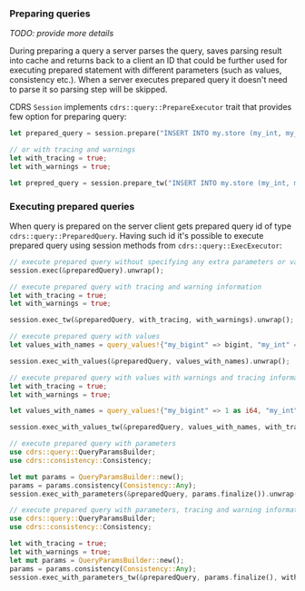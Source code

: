 ### Preparing queries

_TODO: provide more details_

During preparing a query a server parses the query, saves parsing result into cache and returns back to a client an ID that could be further used for executing prepared statement with different parameters (such as values, consistency etc.). When a server executes prepared query it doesn't need to parse it so parsing step will be skipped.

CDRS `Session` implements `cdrs::query::PrepareExecutor` trait that provides few option for preparing query:

```rust
let prepared_query = session.prepare("INSERT INTO my.store (my_int, my_bigint) VALUES (?, ?)").unwrap();

// or with tracing and warnings
let with_tracing = true;
let with_warnings = true;

let prepred_query = session.prepare_tw("INSERT INTO my.store (my_int, my_bigint) VALUES (?, ?)", with_tracing, with_warnings).unwrap();
```

### Executing prepared queries

When query is prepared on the server client gets prepared query id of type `cdrs::query::PreparedQuery`. Having such id it's possible to execute prepared query using session methods from `cdrs::query::ExecExecutor`:

```rust
// execute prepared query without specifying any extra parameters or values
session.exec(&preparedQuery).unwrap();

// execute prepared query with tracing and warning information
let with_tracing = true;
let with_warnings = true;

session.exec_tw(&preparedQuery, with_tracing, with_warnings).unwrap();

// execute prepared query with values
let values_with_names = query_values!{"my_bigint" => bigint, "my_int" => int};

session.exec_with_values(&preparedQuery, values_with_names).unwrap();

// execute prepared query with values with warnings and tracing information
let with_tracing = true;
let with_warnings = true;

let values_with_names = query_values!{"my_bigint" => 1 as i64, "my_int" => 2 as i32};

session.exec_with_values_tw(&preparedQuery, values_with_names, with_tracing, with_warnings).unwrap();

// execute prepared query with parameters
use cdrs::query::QueryParamsBuilder;
use cdrs::consistency::Consistency;

let mut params = QueryParamsBuilder::new();
params = params.consistency(Consistency::Any);
session.exec_with_parameters(&preparedQuery, params.finalize()).unwrap();

// execute prepared query with parameters, tracing and warning information
use cdrs::query::QueryParamsBuilder;
use cdrs::consistency::Consistency;

let with_tracing = true;
let with_warnings = true;
let mut params = QueryParamsBuilder::new();
params = params.consistency(Consistency::Any);
session.exec_with_parameters_tw(&preparedQuery, params.finalize(), with_tracing, with_warnings).unwrap();
```
